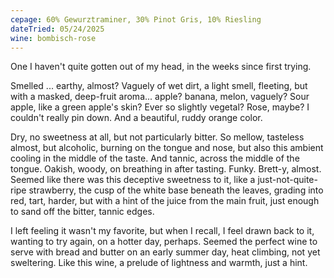 ```yaml
---
cepage: 60% Gewurztraminer, 30% Pinot Gris, 10% Riesling
dateTried: 05/24/2025
wine: bombisch-rose
---
```


One I haven't quite gotten out of my head, in the weeks since first trying.

Smelled ... earthy, almost? Vaguely of wet dirt, a light smell, fleeting, but with a masked, deep-fruit aroma... apple? banana, melon, vaguely? Sour apple, like a green apple's skin? Ever so slightly vegetal? Rose, maybe? I couldn't really pin down. And a beautiful, ruddy orange color.

Dry, no sweetness at all, but not particularly bitter. So mellow, tasteless almost, but alcoholic, burning on the tongue and nose, but also this ambient cooling in the middle of the taste. And tannic, across the middle of the tongue. Oakish, woody, on breathing in after tasting. Funky. Brett-y, almost. Seemed like there was this deceptive sweetness to it, like a just-not-quite-ripe strawberry, the cusp of the white base beneath the leaves, grading into red, tart, harder, but with a hint of the juice from the main fruit, just enough to sand off the bitter, tannic edges.

I left feeling it wasn't my favorite, but when I recall, I feel drawn back to it, wanting to try again, on a hotter day, perhaps. Seemed the perfect wine to serve with bread and butter on an early summer day, heat climbing, not yet sweltering. Like this wine, a prelude of lightness and warmth, just a hint.
